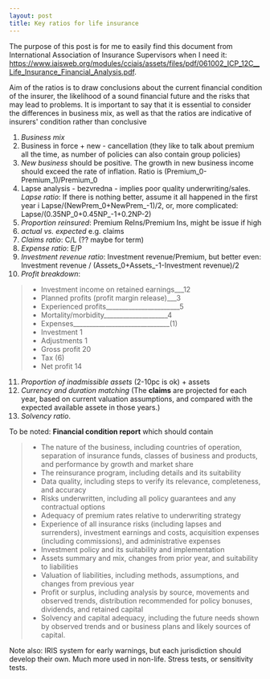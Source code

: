 ```yaml
---
layout: post
title: Key ratios for life insurance
---
```


The purpose of this post is for me to easily find this document from International Association of Insurance Supervisors when I need it:  
<https://www.iaisweb.org/modules/cciais/assets/files/pdf/061002_ICP_12C__Life_Insurance_Financial_Analysis.pdf>.

Aim of the ratios is to draw conclusions about the current financial condition of the insurer, the likelihood of a sound financial future and the risks that may lead to problems.
It is important to say that it is essential to consider the differences in business mix, as well as that the ratios are indicative of insurers' condition rather than conclusive

1. *Business mix*  
2. Business in force + new - cancellation (they like to talk about premium all the time, as number of policies can also contain group policies)  
3. *New business* should be positive. The growth in new business income should exceed the rate of inflation. Ratio is (Premium_0-Premium_1)/Premium_0  
4. Lapse analysis - bezvredna - implies poor quality underwriting/sales. *Lapse ratio*: If there is nothing better, assume it all happened in the first year i Lapse/(NewPrem_0+NewPrem_-1)/2, or, more complicated: Lapse/(0.35NP_0+0.45NP_-1+0.2NP-2)  
5. *Proportion reinsured*: Premium ReIns/Premium Ins, might be issue if high  
6. *actual vs. expected* e.g. claims  
7. *Claims ratio*: C/L (?? maybe for term)  
8. *Expense ratio*: E/P  
9. *Investment revenue ratio*: Investment revenue/Premium, but better even: Investment revenue / (Assets_0+Assets_-1-Investment revenue)/2   
10. *Profit breakdown*:  
>- Investment income on retained earnings___12 
>- Planned profits (profit margin release)___3  
  >- Experienced profits_______________________5  
  >-    Mortality/morbidity____________________4  
  >-    Expenses______________________________(1)  
  >- Investment                               1  
  >- Adjustments                             1  
  >- Gross profit                                          20  
  >- Tax                                                      (6)  
  >- Net profit                                              14  

11. *Proportion of inadmissible assets* (2-10pc is ok) + assets  
12. *Currency and duration matching* (The **claims** are projected for each year, based on current valuation assumptions, and compared with the expected available assete in those years.)  
13. *Solvency ratio*.   

To be noted: **Financial condition report** which should contain  
>- The nature of the business, including countries of operation, separation of insurance funds, classes of business and products, and performance by growth and market share  
>- The reinsurance program, including details and its suitability  
>- Data quality, including steps to verify its relevance, completeness, and accuracy  
>- Risks underwritten, including all policy guarantees and any contractual options  
>- Adequacy of premium rates relative to underwriting strategy  
>- Experience of all insurance risks (including lapses and surrenders), investment earnings and costs, acquisition expenses (including commissions), and administrative expenses  
>- Investment policy and its suitability and implementation  
>- Assets summary and mix, changes from prior year, and suitability to liabilities  
>- Valuation of liabilities, including methods, assumptions, and changes from previous year  
>- Profit or surplus, including analysis by source, movements and observed trends, distribution recommended for policy bonuses, dividends, and retained capital  
>- Solvency and capital adequacy, including the future needs shown by observed trends and or business plans and likely sources of capital.  

 

Note also:
IRIS system for early warnings, but each jurisdiction should develop their own. Much more used in non-life.
Stress tests, or sensitivity tests.